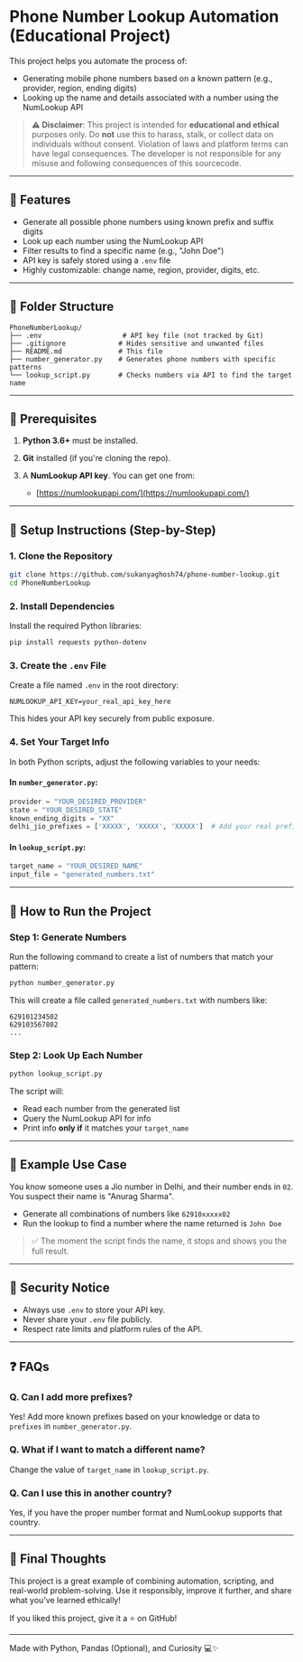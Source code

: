 # Phone Number Lookup Automation (Educational Project)

This project helps you automate the process of:

* Generating mobile phone numbers based on a known pattern (e.g., provider, region, ending digits)
* Looking up the name and details associated with a number using the NumLookup API

> **⚠️ Disclaimer**: This project is intended for **educational and ethical** purposes only. Do **not** use this to harass, stalk, or collect data on individuals without consent. Violation of laws and platform terms can have legal consequences. The developer is not responsible for any misuse and following consequences of this sourcecode.

---

## 🚀 Features

* Generate all possible phone numbers using known prefix and suffix digits
* Look up each number using the NumLookup API
* Filter results to find a specific name (e.g., "John Doe")
* API key is safely stored using a `.env` file
* Highly customizable: change name, region, provider, digits, etc.

---

## 📁 Folder Structure

```
PhoneNumberLookup/
├── .env                    # API key file (not tracked by Git)
├── .gitignore             # Hides sensitive and unwanted files
├── README.md              # This file
├── number_generator.py    # Generates phone numbers with specific patterns
└── lookup_script.py       # Checks numbers via API to find the target name
```

---

## 🧰 Prerequisites

1. **Python 3.6+** must be installed.
2. **Git** installed (if you're cloning the repo).
3. A **NumLookup API key**. You can get one from:

   * [https://numlookupapi.com/](https://numlookupapi.com/)

---

## 🔧 Setup Instructions (Step-by-Step)

### 1. Clone the Repository

```bash
git clone https://github.com/sukanyaghosh74/phone-number-lookup.git
cd PhoneNumberLookup
```

### 2. Install Dependencies

Install the required Python libraries:

```bash
pip install requests python-dotenv
```

### 3. Create the `.env` File

Create a file named `.env` in the root directory:

```
NUMLOOKUP_API_KEY=your_real_api_key_here
```

This hides your API key securely from public exposure.

### 4. Set Your Target Info

In both Python scripts, adjust the following variables to your needs:

#### In `number_generator.py`:

```python
provider = "YOUR_DESIRED_PROVIDER"
state = "YOUR_DESIRED_STATE"
known_ending_digits = "XX"
delhi_jio_prefixes = ['XXXXX', 'XXXXX', 'XXXXX']  # Add your real prefixes
```

#### In `lookup_script.py`:

```python
target_name = "YOUR_DESIRED_NAME"
input_file = "generated_numbers.txt"
```

---

## 🧮 How to Run the Project

### Step 1: Generate Numbers

Run the following command to create a list of numbers that match your pattern:

```bash
python number_generator.py
```

This will create a file called `generated_numbers.txt` with numbers like:

```
629101234502
629103567802
...
```

### Step 2: Look Up Each Number

```bash
python lookup_script.py
```

The script will:

* Read each number from the generated list
* Query the NumLookup API for info
* Print info **only if** it matches your `target_name`

---

## 📌 Example Use Case

You know someone uses a Jio number in Delhi, and their number ends in `02`. You suspect their name is "Anurag Sharma".

* Generate all combinations of numbers like `62910xxxxx02`
* Run the lookup to find a number where the name returned is `John Doe`

> ✅ The moment the script finds the name, it stops and shows you the full result.

---

## 🔐 Security Notice

* Always use `.env` to store your API key.
* Never share your `.env` file publicly.
* Respect rate limits and platform rules of the API.

---

## ❓ FAQs

### Q. Can I add more prefixes?

Yes! Add more known prefixes based on your knowledge or data to `prefixes` in `number_generator.py`.

### Q. What if I want to match a different name?

Change the value of `target_name` in `lookup_script.py`.

### Q. Can I use this in another country?

Yes, if you have the proper number format and NumLookup supports that country.

---

## 🧠 Final Thoughts

This project is a great example of combining automation, scripting, and real-world problem-solving. Use it responsibly, improve it further, and share what you’ve learned ethically!

If you liked this project, give it a ⭐ on GitHub!

---

Made with Python, Pandas (Optional), and Curiosity 💻✨
